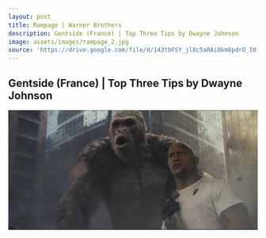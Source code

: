 ```yaml
---
layout: post
title: Rampage | Warner Brothers   
description: Gentside (France) | Top Three Tips by Dwayne Johnson  
image: assets/images/rampage_2.jpg
source: 'https://drive.google.com/file/d/143tbFSY_jl8c5aRAiOkm8pdrD_I0-MBq/view'
---
```

<h2> Gentside (France) | Top Three Tips by Dwayne Johnson </h2>

<a id="link" href="https://drive.google.com/file/d/143tbFSY_jl8c5aRAiOkm8pdrD_I0-MBq/view" target="_blank"><img src="/assets/images/rampage_2.jpg"></a>

